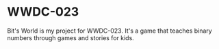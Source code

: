 # WWDC-023

Bit's World is my project for WWDC-023.
It's a game that teaches binary numbers through games and stories for kids. 
